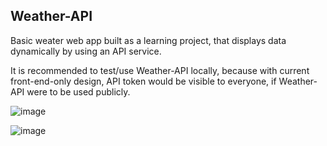 ## Weather-API

Basic weater web app built as a learning project, that displays data dynamically by using an API service. 

It is recommended to test/use Weather-API locally, because with current front-end-only design, API token would be visible to everyone, if Weather-API were to be used publicly. 

![image](https://user-images.githubusercontent.com/64429260/123127340-dae85c80-d452-11eb-907f-a1bbcc1510f9.png)

![image](https://user-images.githubusercontent.com/64429260/123127437-f3587700-d452-11eb-8b0f-8d426a6ae4ec.png)
